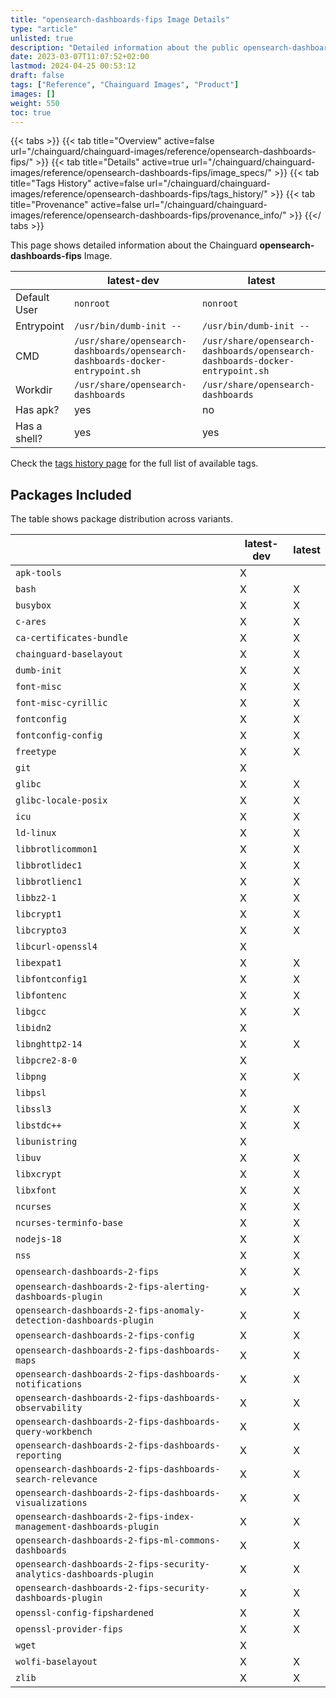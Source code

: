 ```yaml
---
title: "opensearch-dashboards-fips Image Details"
type: "article"
unlisted: true
description: "Detailed information about the public opensearch-dashboards-fips Chainguard Image."
date: 2023-03-07T11:07:52+02:00
lastmod: 2024-04-25 00:53:12
draft: false
tags: ["Reference", "Chainguard Images", "Product"]
images: []
weight: 550
toc: true
---
```


{{< tabs >}}
{{< tab title="Overview" active=false url="/chainguard/chainguard-images/reference/opensearch-dashboards-fips/" >}}
{{< tab title="Details" active=true url="/chainguard/chainguard-images/reference/opensearch-dashboards-fips/image_specs/" >}}
{{< tab title="Tags History" active=false url="/chainguard/chainguard-images/reference/opensearch-dashboards-fips/tags_history/" >}}
{{< tab title="Provenance" active=false url="/chainguard/chainguard-images/reference/opensearch-dashboards-fips/provenance_info/" >}}
{{</ tabs >}}

This page shows detailed information about the Chainguard **opensearch-dashboards-fips** Image.

|              | latest-dev                                                                    | latest                                                                        |
|--------------|-------------------------------------------------------------------------------|-------------------------------------------------------------------------------|
| Default User | `nonroot`                                                                     | `nonroot`                                                                     |
| Entrypoint   | `/usr/bin/dumb-init --`                                                       | `/usr/bin/dumb-init --`                                                       |
| CMD          | `/usr/share/opensearch-dashboards/opensearch-dashboards-docker-entrypoint.sh` | `/usr/share/opensearch-dashboards/opensearch-dashboards-docker-entrypoint.sh` |
| Workdir      | `/usr/share/opensearch-dashboards`                                            | `/usr/share/opensearch-dashboards`                                            |
| Has apk?     | yes                                                                           | no                                                                            |
| Has a shell? | yes                                                                           | yes                                                                           |

Check the [tags history page](/chainguard/chainguard-images/reference/opensearch-dashboards-fips/tags_history/) for the full list of available tags.

## Packages Included
The table shows package distribution across variants.

|                                                                     | latest-dev | latest |
|---------------------------------------------------------------------|------------|--------|
| `apk-tools`                                                         | X          |        |
| `bash`                                                              | X          | X      |
| `busybox`                                                           | X          | X      |
| `c-ares`                                                            | X          | X      |
| `ca-certificates-bundle`                                            | X          | X      |
| `chainguard-baselayout`                                             | X          | X      |
| `dumb-init`                                                         | X          | X      |
| `font-misc`                                                         | X          | X      |
| `font-misc-cyrillic`                                                | X          | X      |
| `fontconfig`                                                        | X          | X      |
| `fontconfig-config`                                                 | X          | X      |
| `freetype`                                                          | X          | X      |
| `git`                                                               | X          |        |
| `glibc`                                                             | X          | X      |
| `glibc-locale-posix`                                                | X          | X      |
| `icu`                                                               | X          | X      |
| `ld-linux`                                                          | X          | X      |
| `libbrotlicommon1`                                                  | X          | X      |
| `libbrotlidec1`                                                     | X          | X      |
| `libbrotlienc1`                                                     | X          | X      |
| `libbz2-1`                                                          | X          | X      |
| `libcrypt1`                                                         | X          | X      |
| `libcrypto3`                                                        | X          | X      |
| `libcurl-openssl4`                                                  | X          |        |
| `libexpat1`                                                         | X          | X      |
| `libfontconfig1`                                                    | X          | X      |
| `libfontenc`                                                        | X          | X      |
| `libgcc`                                                            | X          | X      |
| `libidn2`                                                           | X          |        |
| `libnghttp2-14`                                                     | X          | X      |
| `libpcre2-8-0`                                                      | X          |        |
| `libpng`                                                            | X          | X      |
| `libpsl`                                                            | X          |        |
| `libssl3`                                                           | X          | X      |
| `libstdc++`                                                         | X          | X      |
| `libunistring`                                                      | X          |        |
| `libuv`                                                             | X          | X      |
| `libxcrypt`                                                         | X          | X      |
| `libxfont`                                                          | X          | X      |
| `ncurses`                                                           | X          | X      |
| `ncurses-terminfo-base`                                             | X          | X      |
| `nodejs-18`                                                         | X          | X      |
| `nss`                                                               | X          | X      |
| `opensearch-dashboards-2-fips`                                      | X          | X      |
| `opensearch-dashboards-2-fips-alerting-dashboards-plugin`           | X          | X      |
| `opensearch-dashboards-2-fips-anomaly-detection-dashboards-plugin`  | X          | X      |
| `opensearch-dashboards-2-fips-config`                               | X          | X      |
| `opensearch-dashboards-2-fips-dashboards-maps`                      | X          | X      |
| `opensearch-dashboards-2-fips-dashboards-notifications`             | X          | X      |
| `opensearch-dashboards-2-fips-dashboards-observability`             | X          | X      |
| `opensearch-dashboards-2-fips-dashboards-query-workbench`           | X          | X      |
| `opensearch-dashboards-2-fips-dashboards-reporting`                 | X          | X      |
| `opensearch-dashboards-2-fips-dashboards-search-relevance`          | X          | X      |
| `opensearch-dashboards-2-fips-dashboards-visualizations`            | X          | X      |
| `opensearch-dashboards-2-fips-index-management-dashboards-plugin`   | X          | X      |
| `opensearch-dashboards-2-fips-ml-commons-dashboards`                | X          | X      |
| `opensearch-dashboards-2-fips-security-analytics-dashboards-plugin` | X          | X      |
| `opensearch-dashboards-2-fips-security-dashboards-plugin`           | X          | X      |
| `openssl-config-fipshardened`                                       | X          | X      |
| `openssl-provider-fips`                                             | X          | X      |
| `wget`                                                              | X          |        |
| `wolfi-baselayout`                                                  | X          | X      |
| `zlib`                                                              | X          | X      |

